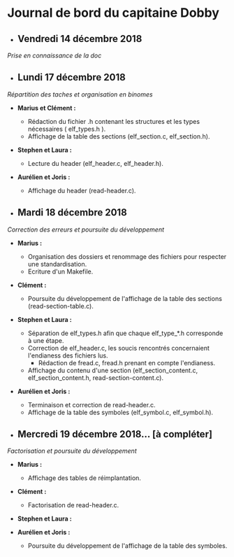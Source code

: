 # Journal de bord du capitaine Dobby


* ## Vendredi 14 décembre 2018
*Prise en connaissance de la doc*


* ## Lundi 17 décembre 2018
*Répartition des taches et organisation en binomes*

  * __Marius et Clément :__
    * Rédaction du fichier .h contenant les structures et les types nécessaires ( elf_types.h ).
    * Affichage de la table des sections (elf_section.c, elf_section.h).
    
  * __Stephen et Laura :__
    * Lecture du header (elf_header.c, elf_header.h).
    
  * __Aurélien et Joris :__
    * Affichage du header (read-header.c).
    
    
* ## Mardi 18 décembre 2018
*Correction des erreurs et poursuite du développement*

  * __Marius :__
    * Organisation des dossiers et renommage des fichiers pour respecter une standardisation.
    * Ecriture d'un Makefile.
    
  * __Clément :__
    * Poursuite du développement de l'affichage de la table des sections (read-section-table.c).
    
  * __Stephen et Laura :__
    * Séparation de elf_types.h afin que chaque elf_type_*.h corresponde à une étape.
    * Correction de elf_header.c, les soucis rencontrés concernaient l'endianess des fichiers lus.
      * Rédaction de fread.c, fread.h prenant en compte l'endianess.
    * Affichage du contenu d'une section (elf_section_content.c, elf_section_content.h, read-section-content.c).
    
  * __Aurélien et Joris :__
    * Terminaison et correction de read-header.c.
    * Affichage de la table des symboles (elf_symbol.c, elf_symbol.h).
    
* ## Mercredi 19 décembre 2018... __[à compléter]__
*Factorisation et poursuite du développement*

  * __Marius :__
    * Affichage des tables de réimplantation.
    
  * __Clément :__
    * Factorisation de read-header.c.
    
  * __Stephen et Laura :__
  
  * __Aurélien et Joris :__
    * Poursuite du développement de l'affichage de la table des symboles.
    
    
